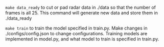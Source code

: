`make data_ready` to cut or pad radar data in ./data so that the number of frames is all 25. This command will generate new data and store them in ./data_ready

`make train` to train the model specified in train.py. Make changes in ./configs/config.json to change configurations. Training models are implemented in model.py, and what model to train is specified in train.py.
